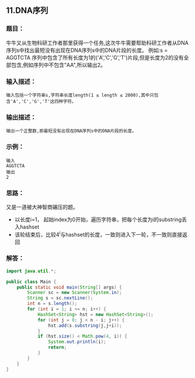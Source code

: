 ## 11.DNA序列
### 题目：
牛牛又从生物科研工作者那里获得一个任务,这次牛牛需要帮助科研工作者从DNA序列s中找出最短没有出现在DNA序列s中的DNA片段的长度。
例如:s = AGGTCTA
序列中包含了所有长度为1的('A','C','G','T')片段,但是长度为2的没有全部包含,例如序列中不包含"AA",所以输出2。

### 输入描述：
```
输入包括一个字符串s,字符串长度length(1 ≤ length ≤ 2000),其中只包含'A','C','G','T'这四种字符。
```

### 输出描述：
```
输出一个正整数,即最短没有出现在DNA序列s中的DNA片段的长度。
```

### 示例：
```
输入
AGGTCTA
输出
2
```

### 思路：
又是一道被大神智商碾压的题。
- 以长度i=1， 起始index为0开始，遍历字符串，把每个长度为i的substring丢入hashset
- 该轮结束后，比较4<sup>i</sup>与hashset的长度，一致则进入下一轮，不一致则直接返回

### 解答：
```java
import java.util.*;

public class Main {
    public static void main(String[] args) {
        Scanner sc = new Scanner(System.in);
        String s = sc.nextLine();
        int n = s.length();
        for (int i = 1; i <= n; i++) {
            HashSet<String> hst = new HashSet<String>();
            for (int j = 0; j < n - i; j++) {
                hst.add(s.substring(j,j+i));
            }
            if (hst.size() < Math.pow(4, i)) {
                System.out.println(i);
                return;
            }
        }
    }
}
```
